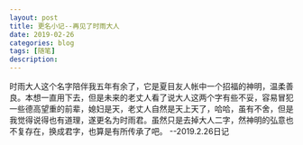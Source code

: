 ```yaml
---
layout: post
title: 更名小记--再见了时雨大人
date: 2019-02-26
categories: blog
tags: [随笔]
description: 
---
```


时雨大人这个名字陪伴我五年有余了，它是夏目友人帐中一个招福的神明，温柔善良。本想一直用下去，但是未来的老丈人看了说大人这两个字有些不妥，容易冒犯一些德高望重的前辈，媳妇是天，老丈人自然是天上天了，哈哈，虽有不舍，但是我觉得说得也有道理，遂更名为时雨君。虽然只是去掉大人二字，然神明的弘意也不复存在，换成君字，也算是有所传承了吧。 --2019.2.26日记

